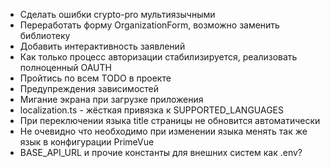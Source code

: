 - Сделать ошибки crypto-pro мультиязычными 
- Переработать форму OrganizationForm, возможно заменить библиотеку
- Добавить интерактивность заявлений
- Как только процесс авторизации стабилизируется, реализовать полноценный OAUTH
- Пройтись по всем TODO в проекте
- Предупреждения зависимостей
- Мигание экрана при загрузке приложения
- localization.ts - жёсткая привязка к SUPPORTED_LANGUAGES
- При переключении языка title страницы не обновится автоматически
- Не очевидно что необходимо при изменении языка менять так же язык в 
  конфигурации PrimeVue
- BASE_API_URL и прочие константы для внешних систем как .env?